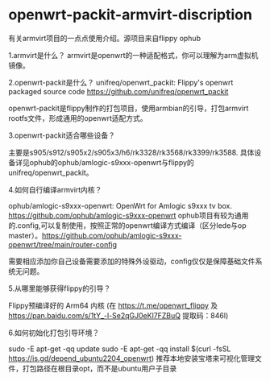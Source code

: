 # openwrt-packit-armvirt-discription
有关armvirt项目的一点点使用介绍。源项目来自flippy ophub 

1.armvirt是什么？
armvirt是openwrt的一种适配格式，你可以理解为arm虚拟机镜像。

2.openwrt-packit是什么？
unifreq/openwrt_packit: Flippy's openwrt packaged source code
https://github.com/unifreq/openwrt_packit

openwrt-packit是flippy制作的打包项目，使用armbian的引导，打包armvirt rootfs文件，形成通用的openwrt适配方式。

3.openwrt-packit适合哪些设备？

主要是s905/s912/s905x2/s905x3/h6/rk3328/rk3568/rk3399/rk3588.
具体设备详见ophub的ophub/amlogic-s9xxx-openwrt与flippy的unifreq/openwrt_packit。

4.如何自行编译armvirt内核？

ophub/amlogic-s9xxx-openwrt: OpenWrt for Amlogic s9xxx tv box. 
https://github.com/ophub/amlogic-s9xxx-openwrt
ophub项目有较为通用的.config,可以复制使用，按照正常的openwrt编译方式编译（区分lede与op master）。https://github.com/ophub/amlogic-s9xxx-openwrt/tree/main/router-config

需要相应添加你自己设备需要添加的特殊外设驱动，config仅仅是保障基础文件系统无问题。

5.从哪里能够获得flippy的引导？

Flippy预编译好的 Arm64 内核 (在 https://t.me/openwrt_flippy 及 https://pan.baidu.com/s/1tY_-l-Se2qGJ0eKl7FZBuQ 提取码：846l)

6.如何初始化打包引导环境？

sudo -E apt-get -qq update
sudo -E apt-get -qq install $(curl -fsSL https://is.gd/depend_ubuntu2204_openwrt)
推荐本地安装宝塔来可视化管理文件，打包路径在根目录opt，而不是ubuntu用户子目录

